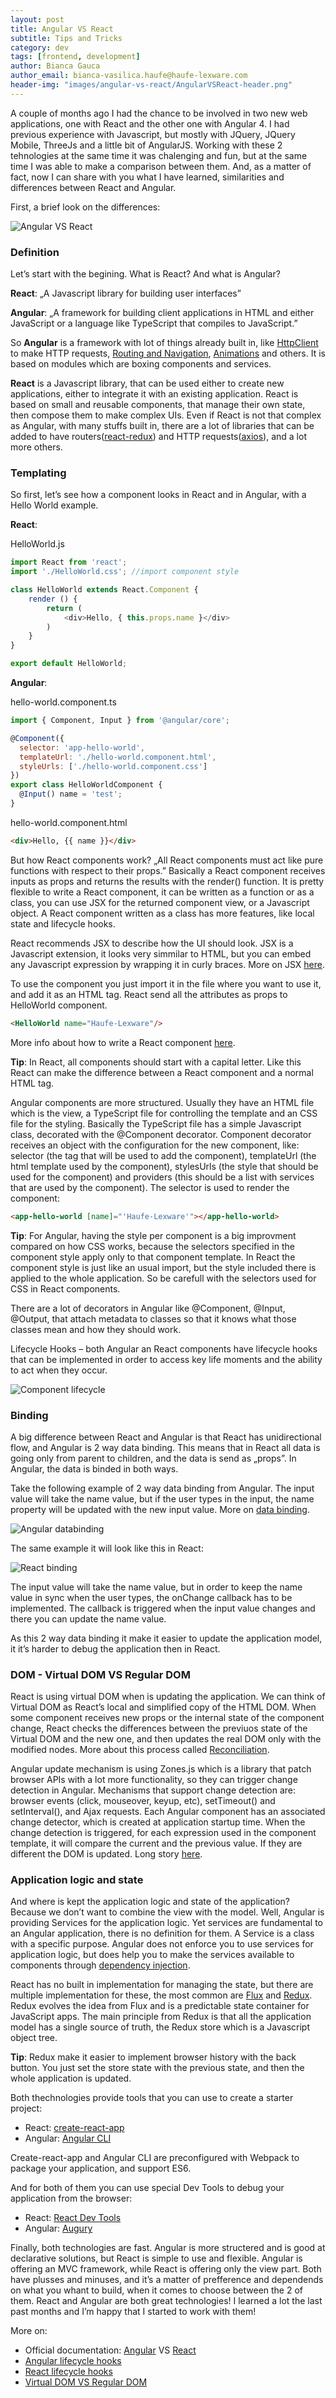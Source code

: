 ```yaml
---
layout: post
title: Angular VS React
subtitle: Tips and Tricks
category: dev
tags: [frontend, development]
author: Bianca Gauca
author_email: bianca-vasilica.haufe@haufe-lexware.com 
header-img: "images/angular-vs-react/AngularVSReact-header.png"
---
```



A couple of months ago I had the chance to be involved in two new web applications, one with React and the other one with Angular 4. I had previous experience with Javascript, but mostly with JQuery, JQuery Mobile, ThreeJs and a little bit of AngularJS. Working with these 2 tehnologies at the same time it was chalenging and fun, but at the same time I was able to make a comparison between them. And, as a matter of fact, now I can share with you what I have learned, similarities and differences between React and Angular.

First, a brief look on the differences:

![Angular VS React](/images/angular-vs-react/AngularVSReact.png)
 
### **Definition**

Let’s start with the begining. What is React? And what is Angular?

**React**:  „A Javascript library for building user interfaces” 

**Angular**: „A framework for building client applications in HTML and either JavaScript or a language like TypeScript that compiles to JavaScript.” 

So **Angular** is a framework with lot of things already built in, like [HttpClient](https://angular.io/guide/http#httpclient) to make HTTP requests, [Routing and Navigation](https://angular.io/guide/router#routing--navigation),  [Animations](https://angular.io/guide/animations) and others. It is based on modules which are boxing components and services.

**React** is a Javascript library, that can be used either to create new applications, either to integrate it with an existing application. React is based on small and reusable components, that manage their own state, then compose them to make complex UIs.  Even if React is not that complex as Angular, with many stuffs built in, there are a lot of libraries that can be added to have routers([react-redux](https://reacttraining.com/react-router/)) and HTTP requests([axios](https://github.com/mzabriskie/axios)), and a lot more others.

### **Templating**

So first, let’s see how a component looks in React and in Angular, with a Hello World example.

**React**:

HelloWorld.js
```javascript
import React from 'react';
import './HelloWorld.css'; //import component style

class HelloWorld extends React.Component {
    render () {
        return (
            <div>Hello, { this.props.name }</div>
        )
    }
}

export default HelloWorld;
```

**Angular**:

hello-world.component.ts
```javascript
import { Component, Input } from '@angular/core';

@Component({
  selector: 'app-hello-world',
  templateUrl: './hello-world.component.html',
  styleUrls: ['./hello-world.component.css']
})
export class HelloWorldComponent {
  @Input() name = 'test';
}
```

hello-world.component.html
```html
<div>Hello, {{ name }}</div>
```


But how React components work? „All React components must act like pure functions with respect to their props.” Basically a React component receives inputs as props and returns the results with the render() function. It is pretty flexible to write a React component, it can be written as a function or as a class, you can use JSX for the returned component view, or a Javascript object. A React component written as a class has more features, like local state and lifecycle hooks.

React recommends JSX to describe how the UI should look. JSX is a Javascript extension, it looks very simmilar to HTML, but you can embed any Javascript expression by wrapping it in curly braces. More on JSX [here](https://facebook.github.io/react/docs/introducing-jsx.html).

To use the component you just import it in the file where you want to use it, and add it as an HTML tag. React send all the attributes as props to HelloWorld component.
```html
<HelloWorld name="Haufe-Lexware"/>
```
More info about how to write a React component [here](https://facebook.github.io/react/docs/components-and-props.html).

**Tip**: In React, all components should start with a capital letter. Like this React can make the difference between a React component and a normal HTML tag.

Angular components are more structured. Usually they have an HTML file which is the view, a TypeScript file for controlling the template and an CSS file for the styling. Basically the TypeScript file has a simple Javascript class, decorated with the @Component decorator. Component decorator receives an object with the configuration for the new component, like: selector (the tag that will be used to add the component), templateUrl (the html template used by the component), stylesUrls (the style that should be used for the component) and providers (this should be a list with services that are used by the component).
The selector is used to render the component:

```html
<app-hello-world [name]="'Haufe-Lexware'"></app-hello-world>
```

**Tip**: For Angular, having the style per component is a big improvment compared on how CSS works, because the selectors specified in the component style apply only to that component template. In React the component style is just like an usual import, but the style included there is applied to the whole application. So be carefull with the selectors used for CSS in React components.

There are a lot of decorators in Angular like @Component, @Input, @Output, that attach metadata to classes so that it knows what those classes mean and how they should work. 

Lifecycle Hooks – both Angular an React components have lifecycle hooks that can be implemented in order to access key life moments and the ability to act when they occur.


![Component lifecycle](/images/angular-vs-react/AngularVSReact_component_lifecycle.png)
  
### **Binding**

A big difference between React and Angular is that React has unidirectional flow, and Angular is 2 way data binding.  This means that in React all data is going only from parent to children, and the data is send as „props”. In Angular, the data is binded in both ways. 

Take the following example of 2 way data binding from Angular. The input value will take the name value, but if the user types in the input, the name property will be updated with the new input value. More on [data binding](https://angular.io/guide/architecture#data-binding).
 
![Angular databinding](/images/angular-vs-react/Angular_databinding.png)

The same example it will look like this in React:

![React binding](/images/angular-vs-react/React_binding.png)

The input value will take the name value, but in order to keep the name value in sync when the user types, the onChange callback has to be implemented. The callback is triggered when the input value changes and there you can update the name value.

As this 2 way data binding it make it easier to update the application model, it it’s harder to debug the application then in React.


### **DOM - Virtual DOM VS Regular DOM**

React is using virtual DOM when is updating the application. We can think of Virtual DOM as React’s local and simplified copy of the HTML DOM. When some component receives new props or the internal state of the component change, React checks the differences between the previuos state of the Virtual DOM and the new one, and then updates the real DOM only with the  modified nodes. More about this process called [Reconciliation](https://facebook.github.io/react/docs/reconciliation.html).

Angular update mechanism is using Zones.js which is a library that patch browser APIs with a lot more functionality, so they can trigger change detection in Angular. Mechanisms that support change detection are: browser events (click, mouseover, keyup, etc), setTimeout() and setInterval(), and Ajax requests. Each Angular component has an associated change detector, which is created at application startup time. When the change detection is triggered, for each expression used in the component template, it will compare the current and the previous value. If they are different the DOM is updated. Long story [here](http://blog.angular-university.io/how-does-angular-2-change-detection-really-work/).

### **Application logic and state**

And where is kept the application logic and state of the application? Because we don’t want to combine the view with the model.
Well, Angular is providing Services for the application logic. Yet services are fundamental to an Angular application, there is no definition for them. A Service is a class with a specific purpose. Angular does not enforce you to use services for application logic, but does help you to make the services available to components through [dependency injection](https://angular.io/guide/architecture#dependency-injection).

React has no built in implementation for managing the state, but there are multiple implementation for these, the most common are [Flux](https://facebook.github.io/flux/) and [Redux](http://redux.js.org/). Redux evolves the idea from Flux and is a predictable state container for JavaScript apps. The main principle from Redux is that all the application model has a single source of truth, the Redux store which is a Javascript object tree.

**Tip**: Redux make it easier to implement browser history with the back button. You just set the store state with the previous state, and then the whole application is updated.

Both thechnologies provide tools that you can use to create a starter project:
-	React: [create-react-app](http://github.com/facebookincubator/create-react-app)
-	Angular: [Angular CLI](https://cli.angular.io/)

Create-react-app and Angular CLI are preconfigured with Webpack to package your application, and support ES6.

And for both of them you can use special Dev Tools to debug your application from the browser:
-	React: [React Dev Tools](https://facebook.github.io/react/blog/2015/09/02/new-react-developer-tools.html)
-	Angular: [Augury](https://augury.angular.io/)

Finally, both technologies are fast. Angular is more structered and is good at declarative solutions, but React is simple to use and flexible. Angular is offering an MVC framework, while React is offering only the view part. Both have plusses and minuses, and it’s a matter of prefference and dependends on what you whant to build, when it comes to choose between the 2 of them. 
React and Angular are both great technologies! I learned a lot the last past months and I’m happy that I started to work with them! 

More on:
-	Official documentation: [Angular](https://angular.io/) VS [React](https://facebook.github.io/react/)
-	[Angular lifecycle hooks](https://angular.io/guide/lifecycle-hooks#lifecycle-hooks)
-	[React lifecycle hooks](https://facebook.github.io/react/docs/react-component.html#the-component-lifecycle)
-	[Virtual DOM VS Regular DOM](http://reactkungfu.com/2015/10/the-difference-between-virtual-dom-and-dom/)


